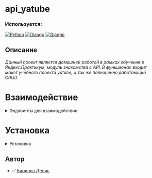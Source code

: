 # api_yatube

### Используется:

[![Python](https://img.shields.io/badge/-Python_3.7.9-464646??style=flat-square&logo=Python)](https://www.python.org/downloads/)
[![Django](https://img.shields.io/badge/-Django-464646??style=flat-square&logo=Django)](https://www.djangoproject.com/)
[![Django](https://img.shields.io/badge/-Django_rest_framework_3.12.4-464646??style=flat-square&logo=Django)](https://www.django-rest-framework.org)

## Описание

###### Данный проект является домашней работой в рамках обучения в Яндекс.Практикум, модуль знакомства с API. В функционал входит макет учебного проекта yatube, а так же полноценно работающий CRUD.


# Взаимодействие
<details><summary>Эндпоинты для взаимодействия</summary>
Передаём логин и пароль, получаем токен.
```
api/v1/api-token-auth/ (POST)
```

Получаем список всех постов или создаём новый пост.
```
api/v1/posts/ (GET, POST)
```

Получаем, редактируем или удаляем пост по id.
```
api/v1/posts/{post_id}/ (GET, PUT, PATCH, DELETE)
```

Получаем список всех групп.
```
api/v1/groups/ (GET)
```

Gолучаем информацию о группе по id.
```
api/v1/groups/{group_id}/ (GET)
```

Получаем список всех комментариев поста с id=post_id или создаём новый, указав id поста, который хотим прокомментировать.
```
api/v1/posts/{post_id}/comments/ (GET, POST)
```

Получаем, редактируем или удаляем комментарий по id у поста с id=post_id
```
api/v1/posts/{post_id}/comments/{comment_id}/ (GET, PUT, PATCH, DELETE)
```
</details>


# Установка
<details><summary>Установка</summary>
 
_На Mac или Linux используем Bash_
_Для Windows PowerShell_

#### Клонируем репозиторий на локальную машину:
```
https://github.com/PythonGun/api_yamdb
git clone git@github.com:PythonGun/api_yamdb.git
```

#### Создаем и активируем виртуальное окружение:
Для Mac или Linux
```
python3 -m venv venv
source venv/bin/activate
```

Для Windows
```
python -m venv venv
source venv/Scripts/activate
```

#### Устанавливаем зависимости:
```
pip install -r requirements.txt
```

#### Запускаем миграции:
```
python manage.py migrate
```

#### Запускаем проект:
```
python manage.py runserver
```
</details>

## Автор
- :white_check_mark: [Баринов Денис](https://github.com/PythonGun)
